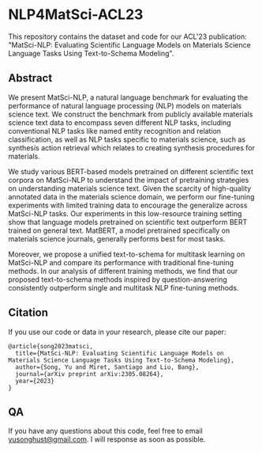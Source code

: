 # NLP4MatSci-ACL23
This repository contains the dataset and code for our ACL'23 publication: "MatSci-NLP: Evaluating Scientific Language Models on Materials Science Language Tasks Using Text-to-Schema Modeling".  

## Abstract
We present MatSci-NLP, a natural language benchmark for evaluating the performance of natural language processing (NLP) models on materials science text. We construct the benchmark from publicly available materials science text data to encompass seven different NLP tasks, including conventional NLP tasks like named entity recognition and relation classification, as well as NLP tasks specific to materials science, such as synthesis action retrieval which relates to creating synthesis procedures for materials.    

We study various BERT-based models pretrained on different scientific text corpora on MatSci-NLP to understand the impact of pretraining strategies on understanding materials science text. 
Given the scarcity of high-quality annotated data in the materials science domain, we perform our fine-tuning experiments with limited training data to encourage the generalize across MatSci-NLP tasks.
Our experiments in this low-resource training setting show that language models pretrained on scientific text outperform BERT trained on general text. 
MatBERT, a model pretrained specifically on materials science journals, generally performs best for most tasks.    

Moreover, we propose a unified text-to-schema for multitask learning on MatSci-NLP and compare its performance with traditional fine-tuning methods. In our analysis of different training methods, we find that our proposed text-to-schema methods inspired by question-answering consistently outperform single and multitask NLP fine-tuning methods.    

## Citation
If you use our code or data in your research, please cite our paper:
```
@article{song2023matsci,
  title={MatSci-NLP: Evaluating Scientific Language Models on Materials Science Language Tasks Using Text-to-Schema Modeling},
  author={Song, Yu and Miret, Santiago and Liu, Bang},
  journal={arXiv preprint arXiv:2305.08264},
  year={2023}
}
```

## QA   
If you have any questions about this code, feel free to email yusonghust@gmail.com. I will response as soon as possible.
